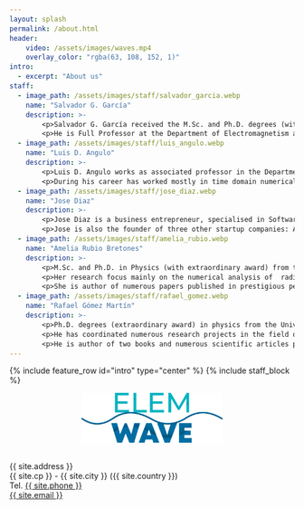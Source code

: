 ```yaml
---
layout: splash
permalink: /about.html
header:  
    video: /assets/images/waves.mp4
    overlay_color: "rgba(63, 108, 152, 1)"
intro:
  - excerpt: "About us"
staff:
  - image_path: /assets/images/staff/salvador_garcia.webp
    name: "Salvador G. García"
    description: >-
        <p>Salvador G. García received the M.Sc. and Ph.D. degrees (with extraordinary award) in physics from the University of Granada, Granada, Spain, in 1989 and 1994, respectively.</p>
        <p>He is Full Professor at the Department of Electromagnetism and Matter Physics, University of Granada. He has published over 90 refereed journal articles and book chapters and leaded several national and international projects. His current research interests include computational electromagnetics, electromagnetic compatibility, RCS and antenna design.</p>
  - image_path: /assets/images/staff/luis_angulo.webp
    name: "Luis D. Angulo"
    description: >-
        <p>Luis D. Angulo works as associated professor in the Department of Electromagnetics and State Matter Physics, at the University of Granada (Spain). He graduated in Physics in 2007 and obtained his PhD in 2014 with a dissertation title Time Domain Discontinuous Galerkin for Maxwell’s Equations. In 2015 he also graduated in Electronics Engineering.</p>
        <p>During his career has worked mostly in time domain numerical methods applied to electromagnetism, especially discontinuous Galerkin time domain (DGTD) and finite differences in time domain (FDTD). He is one of the main developers of Semba, a software tool designed to perform time domain simulations specifically tailored for electromagnetic compatibility problems.  Others of his research interest include the development of meshers suitable to be used with state-of-the-art numerical solvers.</p>
  - image_path: /assets/images/staff/jose_diaz.webp   
    name: "Jose Diaz"
    description: >-
        <p>Jose Diaz is a business entrepreneur, specialised in Software development and Data processing. He graduated from University of London in 2013 and obtained his MSc in Computer Science. Jose has a broad knowledge of IT and Business topics, and holds several industry certifications including SCRUM Master, ITILv3, PRINCE2 and Symfony 5.</p>
        <p>Jose is also the founder of three other startup companies: Aircury, Smartgrade and Carousel Learning.</p>
  - image_path: /assets/images/staff/amelia_rubio.webp   
    name: "Amelia Rubio Bretones"
    description: >-
        <p>M.Sc. and Ph.D. in Physics (with extraordinary award) from the University of Granada, Spain, in 1984 and 1988, respectively. Full Professor at the Department of Electromagnetism and Matter Physics, University of Granada since 2000, currently teaching Electromagnetism and Electrodynamics.</p>
        <p>Her research focus mainly on the numerical analysis of  radiation and propagation of electromagnetic waves with applications in areas such as antenna design, radar, electromagnetic compatibility, biological effects of electromagnetic fields, etc. She has developed and coordinated numerous research projects financed by Spain national R&D plan, Junta de Andalucía (Spain) or foreign organizations. Part of her research has been carried out in foreign universities such as the Technological Universities of Delft and Eindhoven (The Netherlands), and the Pennsylvania State University (United States where she has made several long-term research stays. She received the "Young Scientists" award from the International Union of Radio Science in 1993 and 1995 and was awarded the SUMMA Foundation research grant (Unite State) in 1997.</p>
        <p>She is author of numerous papers published in prestigious peer reviewed international magazines and conferences.</p>
  - image_path: /assets/images/staff/rafael_gomez.webp   
    name: "Rafael Gómez Martín"
    description: >-
        <p>Ph.D. degrees (extraordinary award) in physics from the University of Granada (Spain) in 1974. Head of the Electromagnetic Group at Granada University (Spain) from 1985- 2001. Emeritus Professor at the Department of Electromagnetism and Matter Physics since 2016.</p>
        <p>He has coordinated numerous research projects in the field of applied electromagnetic funded by many national and international agencies and by industry. His research interest include electromagnetic wave propagation and radiation, ground penetrating radar, antennas, electromagnetic compatibility, numerical techniques for electromagnetic problems and other topics in electromagnetic wave theory.</p>
        <p>He is author of two books and numerous scientific articles published in peer reviewed international journals.</p>
---
```


{% include feature_row id="intro" type="center" %}
{% include staff_block %}

<div id="contact" class="text-center"> 
    <div style="width: 250px; margin: 0 auto 30px">
        <img src="assets/logo/elemwave.webp" alt="{{ site.company }}" title="{{ site.company }}">
    </div>
    <div>{{ site.address }}</div>
    <div>{{ site.cp }} - {{ site.city }} (<span>{{ site.country }}</span>)</div>
    <div>Tel. <a href="tel:{{ site.phone }}" target="_blank" rel="nofollow noreferrer">{{ site.phone }}</a></div>
    <a href="mailto:{{ site.email }}" target="_blank" rel="nofollow noreferrer">{{ site.email }}</a>
</div>
